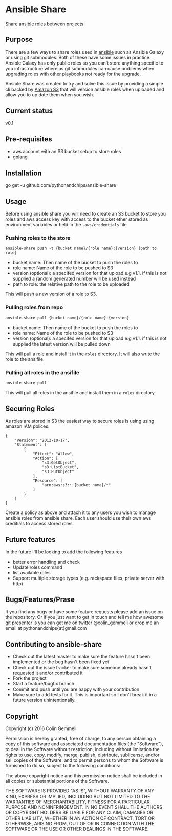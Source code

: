 # Ansible Share

Share ansible roles between projects

## Purpose

There are a few ways to share roles used in [ansible]() such as Ansible Galaxy or using git submodules. Both of these have some issues in practice. Ansible Galaxy has only public roles so you can't store anything specific to you infrastructure where as git submodules can cause problems when upgrading roles with other playbooks not ready for the upgrade.

Ansible Share was created to try and solve this issue by providing a simple cli backed by [Amazon S3]() that will version ansible roles when uploaded and allow you to up date them when you wish.

## Current status

v0.1

## Pre-requisites

* aws account with an S3 bucket setup to store roles 
* golang

## Installation

go get -u github.com/pythonandchips/ansible-share

## Usage

Before using ansible share you will need to create an S3 bucket to store you roles and aws access key with access to the bucket  ether stored as environment variables or held in the `.aws/credentials` file

### Pushing roles to the store

`ansible-share push -t {bucket name}/{role name}:{version} {path to role}`

- bucket name: Then name of the bucket to push the roles to
- role name: Name of the role to be pushed to S3
- version (optional): a specifed version for that upload e.g v1.1. if this is not supplied a random generated number will be used instead  
- path to role: the relative path to the role to be uploaded

This will push a new version of a role to S3.

### Pulling roles from repo

`ansible-share pull {bucket name}/{role name}:{version}`

- bucket name: Then name of the bucket to push the roles to
- role name: Name of the role to be pushed to S3
- version (optional): a specifed version for that upload e.g v1.1. if this is not supplied the latest version will be pulled down

This will pull a role and install it in the `roles` directory. It will also write the role to the ansifile.

### Pulling all roles in the ansifile

`ansible-share pull`

This will pull all roles in the ansifile and install them in a `roles` directory

## Securing Roles

As roles are stored in S3 the easiest way to secure roles is using using amazon IAM polices. 

```
{
    "Version": "2012-10-17",
    "Statement": [
        {
            "Effect": "Allow",
            "Action": [
                "s3:GetObject",
                "s3:ListBucket",
                "s3:PutObject"
            ],
            "Resource": [
                "arn:aws:s3:::{bucket name}/*"
            ]
        }
    ]
}
```
Create a policy as above and attach it to any users you wish to manage ansible roles from ansible share. Each user should use their own aws creditials to access stored roles.

## Future features

In the future I'll be looking to add the following features

- better error handling and check
- Update roles command
- list available roles
- Support multiple storage types (e.g. rackspace files, private server with http)

## Bugs/Features/Prase

It you find any bugs or have some feature requests please add an issue on the repository. Or if you just want to get in touch and tell me how awesome git presenter is you can get me on twitter @colin_gemmell or drop me an email at pythonandchips{at}gmail.com

## Contributing to ansible-share

* Check out the latest master to make sure the feature hasn't been implemented or the bug hasn't been fixed yet
* Check out the issue tracker to make sure someone already hasn't requested it and/or contributed it
* Fork the project
* Start a feature/bugfix branch
* Commit and push until you are happy with your contribution
* Make sure to add tests for it. This is important so I don't break it in a future version unintentionally.

## Copyright

Copyright (c) 2016 Colin Gemmell

Permission is hereby granted, free of charge, to any person obtaining
a copy of this software and associated documentation files (the
"Software"), to deal in the Software without restriction, including
without limitation the rights to use, copy, modify, merge, publish,
distribute, sublicense, and/or sell copies of the Software, and to
permit persons to whom the Software is furnished to do so, subject to
the following conditions:

The above copyright notice and this permission notice shall be
included in all copies or substantial portions of the Software.

THE SOFTWARE IS PROVIDED "AS IS", WITHOUT WARRANTY OF ANY KIND,
EXPRESS OR IMPLIED, INCLUDING BUT NOT LIMITED TO THE WARRANTIES OF
MERCHANTABILITY, FITNESS FOR A PARTICULAR PURPOSE AND
NONINFRINGEMENT. IN NO EVENT SHALL THE AUTHORS OR COPYRIGHT HOLDERS BE
LIABLE FOR ANY CLAIM, DAMAGES OR OTHER LIABILITY, WHETHER IN AN ACTION
OF CONTRACT, TORT OR OTHERWISE, ARISING FROM, OUT OF OR IN CONNECTION
WITH THE SOFTWARE OR THE USE OR OTHER DEALINGS IN THE SOFTWARE.

